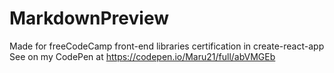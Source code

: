 # MarkdownPreview
Made for freeCodeCamp front-end libraries certification in create-react-app
See on my CodePen at https://codepen.io/Maru21/full/abVMGEb
